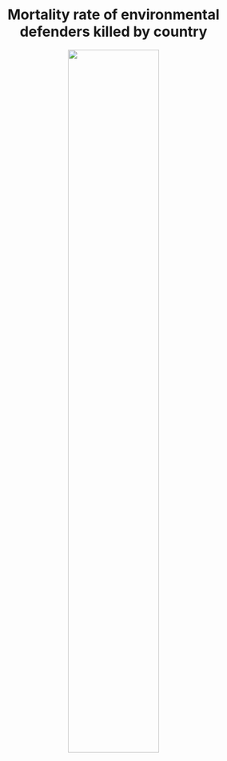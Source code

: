 <h1 align="center"> Mortality rate of environmental defenders killed by country </h1>
  
<p align="center">
  <img src="https://github.com/.jpg?raw=true" width="60%">
</p>
